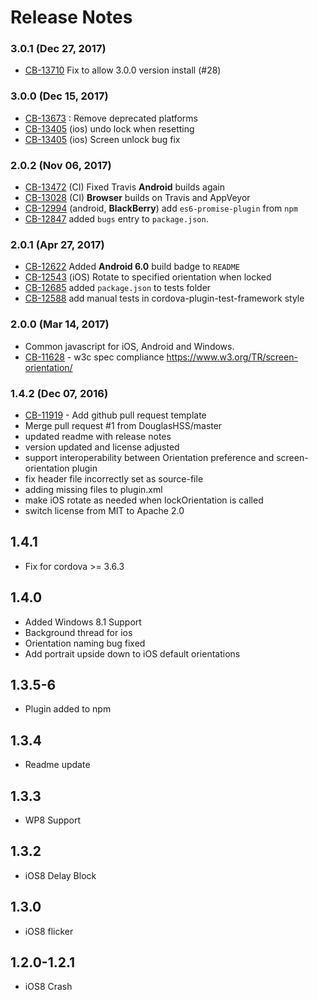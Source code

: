 <!--
#
# Licensed to the Apache Software Foundation (ASF) under one
# or more contributor license agreements.  See the NOTICE file
# distributed with this work for additional information
# regarding copyright ownership.  The ASF licenses this file
# to you under the Apache License, Version 2.0 (the
# "License"); you may not use this file except in compliance
# with the License.  You may obtain a copy of the License at
#
# http://www.apache.org/licenses/LICENSE-2.0
#
# Unless required by applicable law or agreed to in writing,
# software distributed under the License is distributed on an
# "AS IS" BASIS, WITHOUT WARRANTIES OR CONDITIONS OF ANY
#  KIND, either express or implied.  See the License for the
# specific language governing permissions and limitations
# under the License.
#
-->

# Release Notes

### 3.0.1 (Dec 27, 2017)
* [CB-13710](https://issues.apache.org/jira/browse/CB-13710) Fix to allow 3.0.0 version install (#28)

### 3.0.0 (Dec 15, 2017)
* [CB-13673](https://issues.apache.org/jira/browse/CB-13673) : Remove deprecated platforms
* [CB-13405](https://issues.apache.org/jira/browse/CB-13405) (ios) undo lock when resetting
* [CB-13405](https://issues.apache.org/jira/browse/CB-13405) (ios) Screen unlock bug fix

### 2.0.2 (Nov 06, 2017)
* [CB-13472](https://issues.apache.org/jira/browse/CB-13472) (CI) Fixed Travis **Android** builds again
* [CB-13028](https://issues.apache.org/jira/browse/CB-13028) (CI) **Browser** builds on Travis and AppVeyor
* [CB-12994](https://issues.apache.org/jira/browse/CB-12994) (android, **BlackBerry**) add `es6-promise-plugin` from `npm`
* [CB-12847](https://issues.apache.org/jira/browse/CB-12847) added `bugs` entry to `package.json`.

### 2.0.1 (Apr 27, 2017)
* [CB-12622](https://issues.apache.org/jira/browse/CB-12622) Added **Android 6.0** build badge to `README`
* [CB-12543](https://issues.apache.org/jira/browse/CB-12543) (iOS) Rotate to specified orientation when locked
* [CB-12685](https://issues.apache.org/jira/browse/CB-12685) added `package.json` to tests folder
* [CB-12588](https://issues.apache.org/jira/browse/CB-12588) add manual tests in cordova-plugin-test-framework style

### 2.0.0 (Mar 14, 2017)
* Common javascript for iOS, Android and Windows.
* [CB-11628](https://issues.apache.org/jira/browse/CB-11628) - w3c spec compliance https://www.w3.org/TR/screen-orientation/

### 1.4.2 (Dec 07, 2016)
* [CB-11919](https://issues.apache.org/jira/browse/CB-11919) - Add github pull request template
* Merge pull request #1 from DouglasHSS/master
* updated readme with release notes
* version updated and license adjusted
* support interoperability between Orientation preference and screen-orientation plugin
* fix header file incorrectly set as source-file
* adding missing files to plugin.xml
* make iOS rotate as needed when lockOrientation is called
* switch license from MIT to Apache 2.0

## 1.4.1
* Fix for cordova >= 3.6.3

## 1.4.0
* Added Windows 8.1 Support
* Background thread for ios
* Orientation naming bug fixed
* Add portrait upside down to iOS default orientations

## 1.3.5-6
* Plugin added to npm

## 1.3.4
* Readme update

## 1.3.3
* WP8 Support

## 1.3.2
*  iOS8 Delay Block

## 1.3.0
* iOS8 flicker

## 1.2.0-1.2.1
* iOS8 Crash
